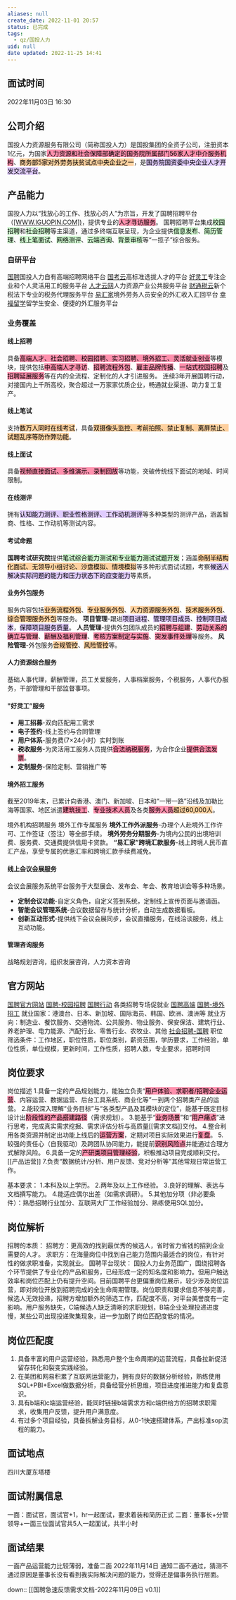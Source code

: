 ```yaml
---
aliases: null
create_date: 2022-11-01 20:57
status: 已完成
tags:
  - qz/国投人力
uid: null
date updated: 2022-11-25 14:41
---
```


## 面试时间

2022年11月03日 16:30

## 公司介绍

国投人力资源服务有限公司（简称国投人力）是国投集团的全资子公司，注册资本1亿元，为国家<mark style="background: #FF5582A6;">人力资源和社会保障部确定的国务院所属部门56家人才中介服务机构</mark>、<mark style="background: #FFB86CA6;">商务部5家对外劳务扶贫试点中央企业之一</mark>，是<mark style="background: #D2B3FFA6;">国务院国资委中央企业人才开发交流平台</mark>。

## 产品能力

国投人力以“找放心的工作、找放心的人”为宗旨，开发了国聘招聘平台（[[WWW.IGUOPIN.COM])](http://WWW.IGUOPIN.COM])，提供专业的<mark style="background: #FF5582A6;">人才寻访服务</mark>。 国聘招聘平台集成<mark style="background: #BBFABBA6;">校园招聘</mark>和<mark style="background: #BBFABBA6;">社会招聘</mark>等主渠道，通过多终端互联呈现，为企业提供<mark style="background: #BBFABBA6;">信息发布</mark>、<mark style="background: #BBFABBA6;">简历管理</mark>、<mark style="background: #BBFABBA6;">线上笔面试</mark>、<mark style="background: #BBFABBA6;">网络测评</mark>、<mark style="background: #BBFABBA6;">云端咨询</mark>、<mark style="background: #BBFABBA6;">背景审核</mark>等“一揽子”综合服务。

### 自研平台

[国聘](https://www.iguopin.com/)国投人力自有高端招聘网络平台
[国考云](https://www.iguokao.com/)高标准选拔人才的平台
[好灵工](https://www.ipayun.com/)专注企业和个人灵活用工的服务平台
[人才云网](https://www.ixayun.com/)人力资源产业公共服务平台
[财通税云](https://www.itaxyun.com/)新个税法下专业的税务代理服务平台
[易汇家](http://exchange.sdictalent.com/)境外劳务人员安全的外汇收入汇回平台
[幸福留学](https://www.enjoystulife.com/)留学生安全、便捷的外汇服务平台

### 业务覆盖

#### 线上招聘

具备<mark style="background: #FF5582A6;">高端人才、社会招聘、校园招聘、实习招聘、境外招工、灵活就业创业</mark>等模块，提供包括<mark style="background: #FF5582A6;">中高端人才寻访</mark>、<mark style="background: #FF5582A6;">招聘流程外包</mark>、<mark style="background: #FF5582A6;">雇主品牌传播</mark>、<mark style="background: #FF5582A6;">一站式校园招聘</mark>及<mark style="background: #FF5582A6;">招聘延展服务</mark>等在内的全流程、定制化的人才引进服务。 连续3年开展国聘行动，对接国内上千所高校，聚合超过一万家家优质企业，畅通就业渠道、助力复工复产。

#### 线上笔试

支持<mark style="background: #FFB86CA6;">数万人同时在线考试</mark>，具备<mark style="background: #FFB86CA6;">双摄像头监控、考前拍照、禁止复制、离屏禁止、试题乱序等防作弊功能</mark>。

#### 线上面试

具备<mark style="background: #FF5582A6;">视频直接面试、多维演示、录制回放</mark>等功能，突破传统线下面试的地域、时间限制。

#### 在线测评

拥有<mark style="background: #D2B3FFA6;">认知能力测评、职业性格测评、工作动机测评</mark>等多种类型的测评产品，涵盖智商、性格、工作动机等测试内容。

#### 考试命题

**国聘考试研究院**提供<mark style="background: #BBFABBA6;">笔试综合能力测试和专业能力测试试题开发</mark>；涵盖<mark style="background: #FFB86CA6;">命制半结构化面试、无领导小组讨论、沙盘模拟、情境模拟</mark>等多种形式面试试题，考察<mark style="background: #D2B3FFA6;">候选人解决实际问题的能力和压力状态下的应变能力</mark>等素质。

#### 业务外包服务

服务内容包括<mark style="background: #FFB86CA6;">业务流程外包</mark>、<mark style="background: #FFB86CA6;">专业服务外包</mark>、<mark style="background: #FFB86CA6;">人力资源服务外包</mark>、<mark style="background: #FFB86CA6;">技术服务外包</mark>、<mark style="background: #FFB86CA6;">综合管理服务外包</mark>等服务。
**项目管理**-跟进<mark style="background: #D2B3FFA6;">项目进程</mark>、<mark style="background: #D2B3FFA6;">管理项目成员</mark>、<mark style="background: #D2B3FFA6;">控制项目成本</mark>，<mark style="background: #D2B3FFA6;">保障项目服务质量</mark>。
**人员管理**-提供外包团队成员的<mark style="background: #FF5582A6;">招聘与组建</mark>、<mark style="background: #FF5582A6;">劳动关系的确立与管理</mark>、<mark style="background: #FF5582A6;">薪酬及福利管理</mark>、<mark style="background: #FF5582A6;">考核方案制定与实施</mark>、<mark style="background: #FF5582A6;">突发事件处理</mark>等服务。
**风险管理**-外包服务<mark style="background: #FFB86CA6;">合规管控</mark>、<mark style="background: #FFB86CA6;">风险管控</mark>等。

#### 人力资源综合服务

基础人事代理，薪酬管理，员工关爱服务，人事档案服务，个税服务，人事代办服务，干部管理和干部监督事项。

#### "好灵工”服务

- **用工招募**-双向匹配用工需求
- **电子签约**-线上签约与合同管理
- **用户体系**-服务费(7×24小时）实时到账
- **税收服务**-为灵活用工服务人员提供<mark style="background: #FF5582A6;">合法纳税服务</mark>，为合作企业<mark style="background: #FF5582A6;">提供合法发票</mark>。
- **定制服务**-保险定制、营销推广等

#### 境外招工服务

截至2019年末，已累计向香港、澳门、新加坡、日本和“一带一路”沿线及加勒比海等国家、地区派遣<mark style="background: #FF5582A6;">建筑技工</mark>、<mark style="background: #FF5582A6;">专业技术人员</mark>及各类<mark style="background: #FF5582A6;">服务人员</mark><mark style="background: #FFB86CA6;">超过60,000人</mark>。

境外机构招聘服务
境外工作专属服务
**境外工作外派服务**-办理个人赴境外工作许可、工作签证（签注）等全部手续。
**境外劳务分期服务**-为境内公民的出境培训费、服务费、交通费提供信用卡贷款。
**“易汇家”跨境汇款服务**-线上跨境人民币直汇产品，享受专属的优惠汇率和跨境汇款手续费减免。

#### 线上会议会展服务

会议会展服务系统平台服务于大型展会、发布会、年会、教育培训会等多种场景。

- **定制会议功能**-自定义角色，自定义签到系统，定制线上宣传页面与邀请函。
- **智能会议管理系统**-会议数据留存与统计分析，自动生成数据看板。
- **创新互动形式**-提供线下会议会展同步，会议直播服务，在线洽谈服务，线上互动功能。

#### 管理咨询服务

战略规划咨询，组织发展咨询，人力资本咨询

## 官方网站

[国聘官方网站](https://www.iguopin.com/)
[国聘-校园招聘](https://campus.iguopin.com/)
[国聘行动](https://gpxd.iguopin.com/) 各类招聘专场促就业
[国聘高端](https://www.iguopin.com/index.php?m=&c=jobs&a=senior_jobs_list)
[国聘-境外招工](https://jingwai.iguopin.com/abroad/)
就业国家：港澳台、日本、新加坡、国际海员、韩国、欧洲、澳洲等
就业方向：制造业、餐饮服务、交通物流、公共服务、物业服务、保安保洁、建筑行业、养老护理、电力能源、汽配行业、零售行业、农牧业、其他
[社会招聘-国聘](https://job.iguopin.com/jobList?channel=social)
职位筛选条件：工作地区，职位性质，职位类别，薪资范围，学历要求，工作经验，单位性质，单位规模，更新时间，工作性质，招聘人数，专业要求，招聘时间

## 岗位要求

岗位描述
1.具备一定的产品规划能力，能独立负责“<mark style="background: #FF5582A6;">用户体验、求职者/招聘企业运营</mark>、内容运营、数据运营、后台工具系统、商业化等”一到两个招聘类产品的运营。
2.能较深入理解“业务目标”与“各类型产品及其模块的定位”，能基于既定目标设计出<mark style="background: #FF5582A6;">阶段性的产品搭建路径</mark>（需求规划）。
3.能基于“<mark style="background: #FF5582A6;">业务场景</mark>”和“<mark style="background: #FF5582A6;">用户痛点</mark>”进行思考，完成真实需求挖掘、需求评估分析与高质量[[需求文档]]交付。
4.整合利用各类资源并制定出功能上线后的<mark style="background: #FF5582A6;">运营方案</mark>，定期对项目实际效果进行<mark style="background: #FF5582A6;">复盘</mark>。
5.较强的责任心（自我驱动）及跨团队协同能力，能提前<mark style="background: #FF5582A6;">识别风险点</mark>并能通过合理方式解除风险。
6.具备一定的<mark style="background: #FF5582A6;">产研类项目管理经验</mark>，积极推动项目完成顺利交付。[[产品运营]]
7.负责“数据统计/分析、用户反馈、竞对分析等”其他常规日常运营工作。

基本要求：
1.本科及以上学历。
2.两年及以上工作经验。
3.良好的理解、表达与文档撰写能力。
4.能适应偶尔出差（如需求调研）。
5.其他加分项（非必要条件）：熟悉招聘行业加分、互联网大厂工作经验加分、熟练使用SQL加分。

## 岗位解析

招聘的本质：
招聘方：更高效的找到最优秀的候选人，省时省力省钱的招到企业需要的人才。
求职方：在海量岗位中找到自己能力范围内最适合的岗位，有针对性的做求职准备，实现就业。
国聘平台现状：
国投人力业务范围广，围绕招聘各个环节提供了专业化的产品和服务，已经形成一定的知名度和影响力。但用户触达效率和岗位匹配上仍有提升空间。目前国聘平台更偏重岗位展示，较少涉及岗位运营，即对岗位开放到招聘完成的全生命周期管理。岗位职责和要求信息不够完善，候选人无效投递，招聘方增加额外的筛选工作，匹配度不高，对平台美誉度有一定影响。用户服务缺失，C端候选人缺乏清晰的求职规划，B端企业处理投递进度慢，某些公司出现投递聚集现象，进一步加剧了岗位匹配度低的情况。

## 岗位匹配度

1. 具备丰富的用户运营经验，熟悉用户整个生命周期的运营流程，具备拉新促活留存转化和裂变实践经验。
2. 在美团和网易积累了互联网运营能力，拥有良好的数据分析经验，熟练使用SQL+PBI+Excel做数据分析，具备经营分析思维，项目进度推进能力和复盘意识。
3. 具有b端和c端运营经验，能同时链接b端需求方和c端供给方的招聘求职需求，收集用户反馈，提升用户满意度。
4. 有过多个项目经验，具备拆解业务目标，从0-1快速搭建体系，产出标准sop流程的能力。

## 面试地点

四川大厦东塔楼

## 面试附属信息

一面：面试官，面试官+1，hr一起面试，要求着装和简历正式
二面：董事长+分管领导+一面三位面试官共5人一起面试，共半小时

## 面试结果

一面产品运营能力比较薄弱，准备二面
2022年11月14日 通知二面不通过，猜测不通过原因是董事长没有看到我实际解决问题的能力，觉得还是偏事务执行层面。

down:: [[国聘急速反馈需求文档-2022年11月09日 v0.1]]
